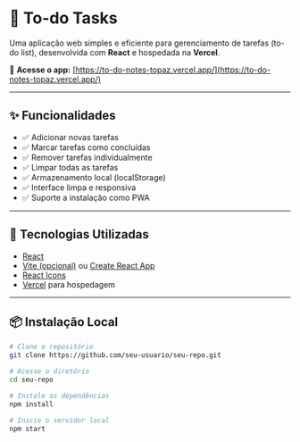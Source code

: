 # 📝 To-do Tasks

Uma aplicação web simples e eficiente para gerenciamento de tarefas (to-do list), desenvolvida com **React** e hospedada na **Vercel**.

🔗 **Acesse o app:** [https://to-do-notes-topaz.vercel.app/](https://to-do-notes-topaz.vercel.app/)

---

## ✨ Funcionalidades

- ✅ Adicionar novas tarefas
- ✅ Marcar tarefas como concluídas
- ✅ Remover tarefas individualmente
- ✅ Limpar todas as tarefas
- ✅ Armazenamento local (localStorage)
- ✅ Interface limpa e responsiva
- ✅ Suporte a instalação como PWA

---

## 🚀 Tecnologias Utilizadas

- [React](https://reactjs.org/)
- [Vite (opcional)](https://vitejs.dev/) ou [Create React App](https://create-react-app.dev/)
- [React Icons](https://react-icons.github.io/react-icons/)
- [Vercel](https://vercel.com/) para hospedagem

---

## 📦 Instalação Local

```bash
# Clone o repositório
git clone https://github.com/seu-usuario/seu-repo.git

# Acesse o diretório
cd seu-repo

# Instale as dependências
npm install

# Inicie o servidor local
npm start
